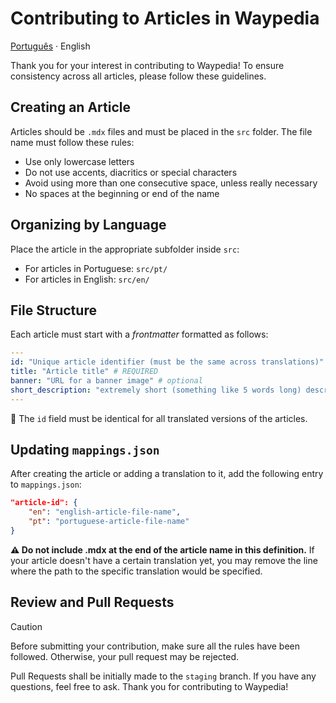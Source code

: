 # Contributing to Articles in Waypedia

[Português](./CONTRIBUTING.pt.md) · English

Thank you for your interest in contributing to Waypedia! To ensure consistency across all articles, please follow these guidelines.

## Creating an Article

Articles should be `.mdx` files and must be placed in the `src` folder. The file name must follow these rules:

- Use only lowercase letters
- Do not use accents, diacritics or special characters
- Avoid using more than one consecutive space, unless really necessary
- No spaces at the beginning or end of the name

## Organizing by Language

Place the article in the appropriate subfolder inside `src`:

- For articles in Portuguese: `src/pt/`
- For articles in English: `src/en/`

## File Structure

Each article must start with a _frontmatter_ formatted as follows:

```yml
---
id: "Unique article identifier (must be the same across translations)" # REQUIRED
title: "Article title" # REQUIRED
banner: "URL for a banner image" # optional
short_description: "extremely short (something like 5 words long) description for the article" # optional
---
```

🔹 The `id` field must be identical for all translated versions of the articles.

## Updating `mappings.json`

After creating the article or adding a translation to it, add the following entry to `mappings.json`:

```json
"article-id": {
    "en": "english-article-file-name",
    "pt": "portuguese-article-file-name"
}
```

**⚠ Do not include .mdx at the end of the article name in this definition.**
If your article doesn't have a certain translation yet, you may remove the line where the path to the specific translation would be specified.

## Review and Pull Requests

> [!CAUTION]
> Before submitting your contribution, make sure all the rules have been followed.
> Otherwise, your pull request may be rejected.

Pull Requests shall be initially made to the `staging` branch.
If you have any questions, feel free to ask. Thank you for contributing to Waypedia!
